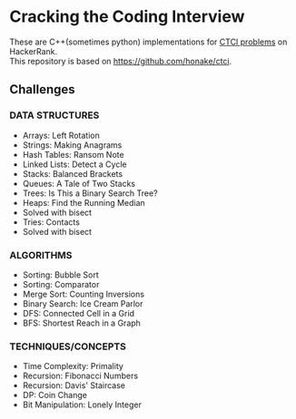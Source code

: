 # Cracking the Coding Interview
These are C++(sometimes python) implementations for [CTCI problems](https://yasuhiroa24.hateblo.jp/entry/2020/06/03/132542) on HackerRank.  
This repository is based on https://github.com/honake/ctci.  
## Challenges


### DATA STRUCTURES
-  Arrays: Left Rotation
-  Strings: Making Anagrams
-  Hash Tables: Ransom Note
-  Linked Lists: Detect a Cycle
-  Stacks: Balanced Brackets
-  Queues: A Tale of Two Stacks
-  Trees: Is This a Binary Search Tree?
-  Heaps: Find the Running Median
-  Solved with bisect
-  Tries: Contacts
-  Solved with bisect

### ALGORITHMS
-  Sorting: Bubble Sort
-  Sorting: Comparator
-  Merge Sort: Counting Inversions
-  Binary Search: Ice Cream Parlor
-  DFS: Connected Cell in a Grid
-  BFS: Shortest Reach in a Graph


### TECHNIQUES/CONCEPTS
-  Time Complexity: Primality
-  Recursion: Fibonacci Numbers
-  Recursion: Davis' Staircase
-  DP: Coin Change
-  Bit Manipulation: Lonely Integer